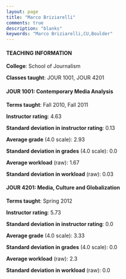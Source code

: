 ```yaml
---
layout: page
title: "Marco Briziarelli" 
comments: true
description: "blanks"
keywords: "Marco Briziarelli,CU,Boulder"
---
```

<head>
<script src="https://ajax.googleapis.com/ajax/libs/jquery/2.1.3/jquery.min.js"></script>
<script src="https://dl.dropboxusercontent.com/s/pc42nxpaw1ea4o9/highcharts.js?dl=0"></script>
<!-- <script src="../assets/js/highcharts.js"></script> -->
<style type="text/css">@font-face {
	font-family: "Bebas Neue";
	src: url(https://www.filehosting.org/file/details/544349/BebasNeue Regular.otf) format("opentype");
	}
	h1.Bebas { 
		font-family: "Bebas Neue", Verdana, Tahoma;
	}
</style>
</head>
	   
#### TEACHING INFORMATION

**College**: School of Journalism

**Classes taught**: JOUR 1001, JOUR 4201

#### JOUR 1001: Contemporary Media Analysis

**Terms taught**: Fall 2010, Fall 2011

**Instructor rating**: 4.63

**Standard deviation in instructor rating**: 0.13

**Average grade** (4.0 scale): 2.93

**Standard deviation in grades** (4.0 scale): 0.0

**Average workload** (raw): 1.67

**Standard deviation in workload** (raw): 0.03

#### JOUR 4201: Media, Culture and Globalization

**Terms taught**: Spring 2012

**Instructor rating**: 5.73

**Standard deviation in instructor rating**: 0.0

**Average grade** (4.0 scale): 3.33

**Standard deviation in grades** (4.0 scale): 0.0

**Average workload** (raw): 2.3

**Standard deviation in workload** (raw): 0.0


